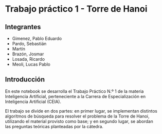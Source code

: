 # Trabajo práctico 1 - Torre de Hanoi

## Integrantes

- Gimenez, Pablo Eduardo
- Pardo, Sebastián
- Martín
- Brazón, Josmar
- Losada, Ricardo
- Meoli, Lucas Pablo
## Introducción

En este notebook se desarrolla el Trabajo Práctico N.º 1 de la materia Inteligencia Artificial, perteneciente a la Carrera de Especialización en Inteligencia Artificial (CEIA).

El trabajo se divide en dos partes: en primer lugar, se implementan distintos algoritmos de búsqueda para resolver el problema de la Torre de Hanoi, utilizando el material provisto como base; y en segundo lugar, se abordan las preguntas teóricas planteadas por la cátedra.
